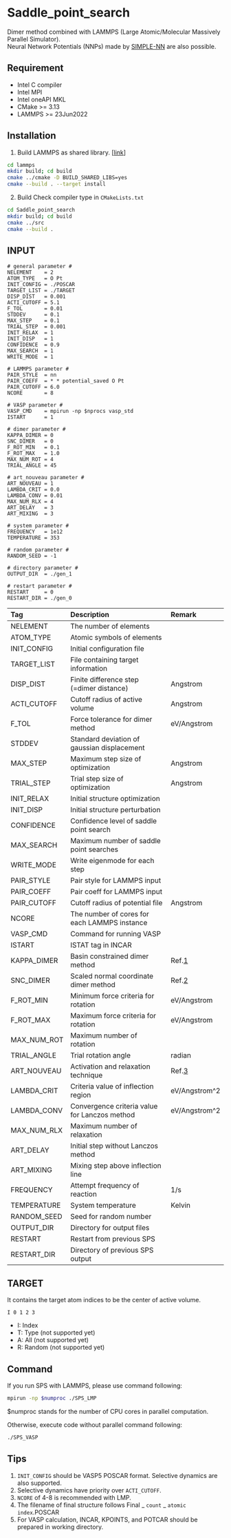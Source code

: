 # Saddle_point_search
Dimer method combined with LAMMPS (Large Atomic/Molecular Massively Parallel Simulator).  
Neural Network Potentials (NNPs) made by [SIMPLE-NN](https://github.com/MDIL-SNU/SIMPLE-NN_v2) are also possible.  

## Requirement
- Intel C compiler
- Intel MPI
- Intel oneAPI MKL
- CMake >= 3.13
- LAMMPS >= 23Jun2022

## Installation
1. Build LAMMPS as shared library. [[link](https://docs.lammps.org/Build_basics.html)]
```bash
cd lammps
mkdir build; cd build
cmake ../cmake -D BUILD_SHARED_LIBS=yes
cmake --build . --target install
```
2. Build Check compiler type in `CMakeLists.txt`
```bash
cd Saddle_point_search
mkdir build; cd build
cmake ../src
cmake --build .
```


## INPUT
```text
# general parameter #
NELEMENT    = 2
ATOM_TYPE   = O Pt
INIT_CONFIG = ./POSCAR
TARGET_LIST = ./TARGET
DISP_DIST   = 0.001
ACTI_CUTOFF = 5.1
F_TOL       = 0.01
STDDEV      = 0.1
MAX_STEP    = 0.1
TRIAL_STEP  = 0.001
INIT_RELAX  = 1
INIT_DISP   = 1
CONFIDENCE  = 0.9
MAX_SEARCH  = 1
WRITE_MODE  = 1

# LAMMPS parameter #
PAIR_STYLE  = nn
PAIR_COEFF  = * * potential_saved O Pt
PAIR_CUTOFF = 6.0
NCORE       = 8

# VASP parameter #
VASP_CMD    = mpirun -np $nprocs vasp_std
ISTART      = 1

# dimer parameter #
KAPPA_DIMER = 0
SNC_DIMER   = 0
F_ROT_MIN   = 0.1 
F_ROT_MAX   = 1.0
MAX_NUM_ROT = 4
TRIAL_ANGLE = 45

# art_nouveau parameter #
ART_NOUVEAU = 1
LAMBDA_CRIT = 0.0
LAMBDA_CONV = 0.01
MAX_NUM_RLX = 4
ART_DELAY   = 3
ART_MIXING  = 3

# system parameter #
FREQUENCY   = 1e12
TEMPERATURE = 353

# random parameter #
RANDOM_SEED = -1

# directory parameter #
OUTPUT_DIR  = ./gen_1

# restart parameter #
RESTART     = 0
RESTART_DIR = ./gen_0
```

|Tag|Description|Remark|
|:---|:---|:---|
|NELEMENT|The number of elements||
|ATOM_TYPE|Atomic symbols of elements||
|INIT_CONFIG|Initial configuration file||
|TARGET_LIST|File containing target information||
|DISP_DIST|Finite difference step (=dimer distance)|Angstrom|
|ACTI_CUTOFF|Cutoff radius of active volume|Angstrom|
|F_TOL|Force tolerance for dimer method|eV/Angstrom|
|STDDEV|Standard deviation of gaussian displacement||
|MAX_STEP|Maximum step size of optimization|Angstrom|
|TRIAL_STEP|Trial step size of optimization|Angstrom|
|INIT_RELAX|Initial structure optimization||
|INIT_DISP|Initial structure perturbation||
|CONFIDENCE|Confidence level of saddle point search||
|MAX_SEARCH|Maximum number of saddle point searches||
|WRITE_MODE|Write eigenmode for each step||
|PAIR_STYLE|Pair style for LAMMPS input||
|PAIR_COEFF|Pair coeff for LAMMPS input||
|PAIR_CUTOFF|Cutoff radius of potential file|Angstrom|
|NCORE|The number of cores for each LAMMPS instance||
|VASP_CMD|Command for running VASP||
|ISTART|ISTAT tag in INCAR||
|KAPPA_DIMER|Basin constrained dimer method|Ref.[1](https://doi.org/10.1063/1.4898664)|
|SNC_DIMER|Scaled normal coordinate dimer method|Ref.[2](https://doi.org/10.1016/j.commatsci.2021.110785)|
|F_ROT_MIN|Minimum force criteria for rotation|eV/Angstrom|
|F_ROT_MAX|Maximum force criteria for rotation|eV/Angstrom|
|MAX_NUM_ROT|Maximum number of rotation||
|TRIAL_ANGLE|Trial rotation angle|radian|
|ART_NOUVEAU|Activation and relaxation technique|Ref.[3](http://dx.doi.org/10.1103/PhysRevE.62.7723)|
|LAMBDA_CRIT|Criteria value of inflection region|eV/Angstrom^2|
|LAMBDA_CONV|Convergence criteria value for Lanczos method|eV/Angstrom^2|
|MAX_NUM_RLX|Maximum number of relaxation||
|ART_DELAY|Initial step without Lanczos method||
|ART_MIXING|Mixing step above inflection line||
|FREQUENCY|Attempt frequency of reaction|1/s|
|TEMPERATURE|System temperature|Kelvin|
|RANDOM_SEED|Seed for random number||
|OUTPUT_DIR|Directory for output files||
|RESTART|Restart from previous SPS||
|RESTART_DIR|Directory of previous SPS output||

## TARGET
It contains the target atom indices to be the center of active volume.
```text
I 0 1 2 3
```

* I: Index
* T: Type (not supported yet)
* A: All (not supported yet)
* R: Random (not supported yet)

## Command
If you run SPS with LAMMPS, please use command following:
```bash
mpirun -np $numproc ./SPS_LMP
```
$numproc stands for the number of CPU cores in parallel computation.


Otherwise, execute code without parallel command following:
```bash
./SPS_VASP
```

## Tips  
1. `INIT_CONFIG` should be VASP5 POSCAR format. Selective dynamics are also supported.
2. Selective dynamics have priority over `ACTI_CUTOFF`.
3. `NCORE` of 4-8 is recommended with LMP. 
4. The filename of final structure follows Final _ `count` _ `atomic index`.POSCAR
5. For VASP calculation, INCAR, KPOINTS, and POTCAR should be prepared in working directory.
